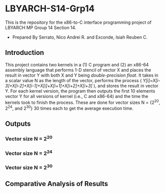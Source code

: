 # LBYARCH-S14-Grp14
This is the repository for the x86-to-C interface programming project of LBYARCH MP Group 14 Section 14.
- Prepared By Serrato, Nico Andrei R. and Exconde, Isiah Reuben C.

## Introduction
This project contains two kernels in a (1) C program and (2) an x86-64 assembly language that performs 1-D stencil of vector X and places the result in vector Y with both X and Y being *double-precision float*. It takes in a scalar value N as the length of the vector, performs the process ( *Y[i]=X[i-3]+X[i-2]+X[i-1]+X[i]+X[i+1]+X[i+2]+X[i+3]* ), and stores the result in vector Y. For each kernel version, the program then outputs the first 10 elements vector Y for all versions of kernel (i.e., C and x86-64) and the time the kernels took to finish the process. These are done for vector sizes N = {2<sup>20</sup>, 2<sup>24</sup>, and  2<sup>30</sup>} 30 times each to get the average execution time.

## Outputs
### Vector size N = 2<sup>20</sup>

### Vector size N = 2<sup>24</sup>

### Vector size N = 2<sup>30</sup>

## Comparative Analysis of Results
